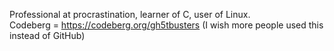 Professional at procrastination, learner of C, user of Linux. \
Codeberg = https://codeberg.org/gh5tbusters (I wish more people used this instead of GitHub)
